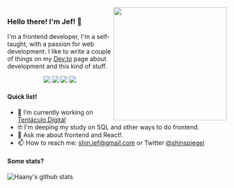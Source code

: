 <img align="right" src="https://raw.githubusercontent.com/shinspiegel/shinspiegel/master/sideimage.png" width="260px" />

### Hello there! I'm Jef! 👋

I'm a frontend developer, I'm a self-taught, with a passion for web development. I like to write a couple of things on my [Dev.to](https://dev.to/shinspiegel) page about development and this kind of stuff.

<p align="center">
<a href= "https://www.linkedin.com/in/jeferson-leite-borges-9a4bb832/"><img src="https://img.icons8.com/material-outlined/30/000000/linkedin.png"/></a>
<a href= "https://dev.to/shinspiegel"><img src="https://img.icons8.com/windows/32/000000/dev.png"/></a>
<a href= "https://twitter.com/shinspiegel"><img src="https://img.icons8.com/material-outlined/30/000000/twitter.png"/></a>
<a href= "mailto:shin.jef@gmail.com"><img src="https://img.icons8.com/ios-filled/28/gmail.png"/></a>
</p>

#### Quick list!

- 📱 I’m currently working on [Tentáculo.Digital](https://tentaculo.digital)
- 🤓 I'm deeping my study on SQL and other ways to do frontend.
- 💬 Ask me about frontend and React!.
- 📫 How to reach me: shin.jef@gmail.com or Twitter [@shinspiegel](twitter.com/shinspiegel)

#### Some stats?

![Haany's github stats](https://github-readme-stats.vercel.app/api?username=shinspiegel&show_icons=true&hide=[%22issues%22])
